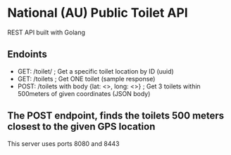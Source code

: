 # National (AU) Public Toilet API

REST API built with Golang

## Endoints

- GET: /toilet/<ID> ; Get a specific toilet location by ID (uuid)
- GET: /toilets ; Get ONE toilet (sample response)
- POST: /toilets with body {lat: <>, long: <>} ; Get 3 toilets within 500meters of given coordinates (JSON body)

## The POST endpoint, finds the toilets 500 meters closest to the given GPS location

This server uses ports 8080 and 8443
